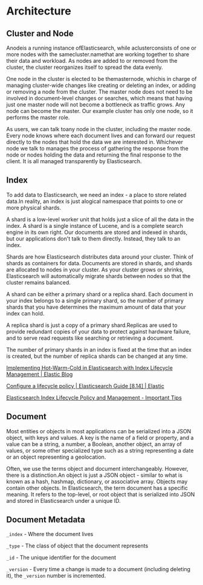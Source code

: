 # Architecture

## Cluster and Node

Anodeis a running instance ofElasticsearch, while aclusterconsists of one or more nodes with the samecluster.namethat are working together to share their data and workload. As nodes are added to or removed from the cluster, the cluster reorganizes itself to spread the data evenly.

One node in the cluster is elected to be themasternode, whichis in charge of managing cluster-wide changes like creating or deleting an index, or adding or removing a node from the cluster. The master node does not need to be involved in document-level changes or searches, which means that having just one master node will not become a bottleneck as traffic grows. Any node can become the master. Our example cluster has only one node, so it performs the master role.

As users, we can talk toany node in the cluster, including the master node. Every node knows where each document lives and can forward our request directly to the nodes that hold the data we are interested in. Whichever node we talk to manages the process of gathering the response from the node or nodes holding the data and returning the final response to the client. It is all managed transparently by Elasticsearch.

## Index

To add data to Elasticsearch, we need an index - a place to store related data.In reality, an index is just alogical namespace that points to one or more physical shards.

A shard is a low-level worker unit that holds just a slice of all the data in the index. A shard is a single instance of Lucene, and is a complete search engine in its own right. Our documents are stored and indexed in shards, but our applications don't talk to them directly. Instead, they talk to an index.

Shards are how Elasticsearch distributes data around your cluster. Think of shards as containers for data. Documents are stored in shards, and shards are allocated to nodes in your cluster. As your cluster grows or shrinks, Elasticsearch will automatically migrate shards between nodes so that the cluster remains balanced.

A shard can be either a primary shard or a replica shard. Each document in your index belongs to a single primary shard, so the number of primary shards that you have determines the maximum amount of data that your index can hold.

A replica shard is just a copy of a primary shard.Replicas are used to provide redundant copies of your data to protect against hardware failure, and to serve read requests like searching or retrieving a document.

The number of primary shards in an index is fixed at the time that an index is created, but the number of replica shards can be changed at any time.

[Implementing Hot-Warm-Cold in Elasticsearch with Index Lifecycle Management | Elastic Blog](https://www.elastic.co/blog/implementing-hot-warm-cold-in-elasticsearch-with-index-lifecycle-management)

[Configure a lifecycle policy | Elasticsearch Guide \[8.14\] | Elastic](https://www.elastic.co/guide/en/elasticsearch/reference/current/set-up-lifecycle-policy.html)

[Elasticsearch Index Lifecycle Policy and Management - Important Tips](https://opster.com/guides/elasticsearch/data-architecture/index-lifecycle-policy-management/)

## Document

Most entities or objects in most applications can be serialized into a JSON object, with keys and values. A key is the name of a field or property, and a value can be a string, a number, a Boolean, another object, an array of values, or some other specialized type such as a string representing a date or an object representing a geolocation.

Often, we use the terms object and document interchangeably. However, there is a distinction.An object is just a JSON object - similar to what is known as a hash, hashmap, dictionary, or associative array. Objects may contain other objects. In Elasticsearch, the term document has a specific meaning. It refers to the top-level, or root object that is serialized into JSON and stored in Elasticsearch under a unique ID.

## Document Metadata

`_index` - Where the document lives

`_type` - The class of object that the document represents

`_id` - The unique identifier for the document

`_version` - Every time a change is made to a document (including deleting it), the `_version` number is incremented.
